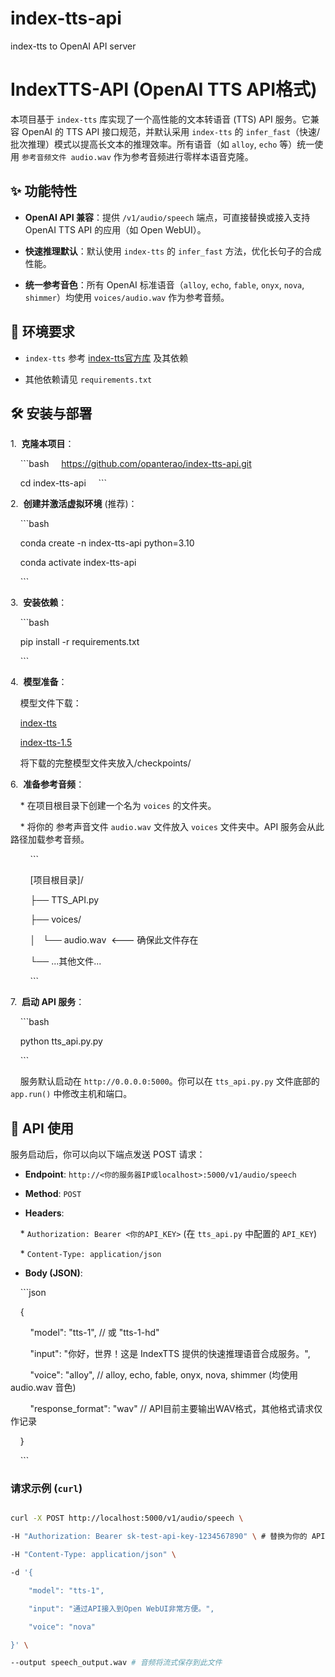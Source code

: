 # index-tts-api

index-tts to OpenAI API server

# IndexTTS-API (OpenAI TTS API格式)



本项目基于 `index-tts` 库实现了一个高性能的文本转语音 (TTS) API 服务。它兼容 OpenAI 的 TTS API 接口规范，并默认采用 `index-tts` 的 `infer_fast`（快速/批次推理）模式以提高长文本的推理效率。所有语音（如 `alloy`, `echo` 等）统一使用 `参考音频文件 audio.wav` 作为参考音频进行零样本语音克隆。



## ✨ 功能特性



* **OpenAI API 兼容**：提供 `/v1/audio/speech` 端点，可直接替换或接入支持 OpenAI TTS API 的应用（如 Open WebUI）。

* **快速推理默认**：默认使用 `index-tts` 的 `infer_fast` 方法，优化长句子的合成性能。

* **统一参考音色**：所有 OpenAI 标准语音（`alloy`, `echo`, `fable`, `onyx`, `nova`, `shimmer`）均使用 `voices/audio.wav` 作为参考音频。



## 🚀 环境要求



* `index-tts` 参考 [index-tts官方库](https://github.com/index-tts/index-tts) 及其依赖

* 其他依赖请见 `requirements.txt`



## 🛠️ 安装与部署



1.  **克隆本项目**：

    ```bash
    https://github.com/opanterao/index-tts-api.git

    cd index-tts-api
    ```



2.  **创建并激活虚拟环境** (推荐)：

    ```bash

    conda create -n index-tts-api python=3.10

    conda activate index-tts-api

    ```



3.  **安装依赖**：

    ```bash

    pip install -r requirements.txt

    ```



4.  **模型准备**：



    模型文件下载：

    [index-tts](https://modelscope.cn/models/IndexTeam/Index-TTS)

    [index-tts-1.5](https://modelscope.cn/models/IndexTeam/IndexTTS-1.5)



    将下载的完整模型文件夹放入/checkpoints/



6.  **准备参考音频**：

    * 在项目根目录下创建一个名为 `voices` 的文件夹。

    * 将你的 参考声音文件 `audio.wav` 文件放入 `voices` 文件夹中。API 服务会从此路径加载参考音频。

        ```

        [项目根目录]/

        ├── TTS_API.py

        ├── voices/

        │   └── audio.wav  <--- 确保此文件存在

        └── ...其他文件...

        ```



7.  **启动 API 服务**：

    ```bash

    python tts_api.py.py

    ```

    服务默认启动在 `http://0.0.0.0:5000`。你可以在 `tts_api.py.py` 文件底部的 `app.run()` 中修改主机和端口。



## 📡 API 使用



服务启动后，你可以向以下端点发送 POST 请求：



* **Endpoint**: `http://<你的服务器IP或localhost>:5000/v1/audio/speech`

* **Method**: `POST`

* **Headers**:

    * `Authorization: Bearer <你的API_KEY>` (在 `tts_api.py` 中配置的 `API_KEY`)

    * `Content-Type: application/json`

* **Body (JSON)**:

    ```json

    {

        "model": "tts-1", // 或 "tts-1-hd"

        "input": "你好，世界！这是 IndexTTS 提供的快速推理语音合成服务。",

        "voice": "alloy", // alloy, echo, fable, onyx, nova, shimmer (均使用 audio.wav 音色)

        "response_format": "wav" // API目前主要输出WAV格式，其他格式请求仅作记录

    }

    ```



### 请求示例 (`curl`)



```bash

curl -X POST http://localhost:5000/v1/audio/speech \

-H "Authorization: Bearer sk-test-api-key-1234567890" \ # 替换为你的 API Key

-H "Content-Type: application/json" \

-d '{

    "model": "tts-1",

    "input": "通过API接入到Open WebUI非常方便。",

    "voice": "nova"

}' \

--output speech_output.wav # 音频将流式保存到此文件
